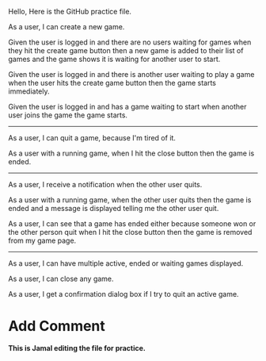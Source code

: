 Hello,
Here is the GitHub practice file.

As a user, I can create a new game.

Given the user is logged in
and there are no users waiting for games
when they hit the create game button
then a new game is added to their list of games and the game
shows it is waiting for another user to start.

Given the user is logged in
and there is another user waiting to play a game
when the user hits the create game button
then the game starts immediately.

Given the user is logged in
and has a game waiting to start
when another user joins the game
the game starts.

------

As a user, I can quit a game, because I'm tired of it.

As a user with a running game,
when I hit the close button
then the game is ended.

-----

As a user, I receive a notification when the other user quits.

As a user with a running game,
when the other user quits
then the game is ended and a message is displayed telling me the other user quit.

As a user, I can see that a game has ended
either because someone won or the other person quit
when I hit the close button
then the game is removed from my game page.

----

As a user, I can have multiple active, ended or waiting games displayed.

As a user, I can close any game.

As a user, I get a confirmation dialog box if I try to quit an active game.

Add Comment
=======


**This is Jamal editing the file for practice.**
